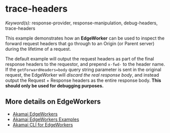 # trace-headers

*Keyword(s):* response-provider, response-manipulation, debug-headers, trace-headers<br>

<!-- *[Since](https://learn.akamai.com/en-us/webhelp/edgeworkers/edgeworkers-user-guide/GUID-14077BCA-0D9F-422C-8273-2F3E37339D5B.html):* 1.0 -->


This example demonstrates how an **EdgeWorker** can be used to inspect the forward request headers that go through to an Origin (or Parent server) during the lifetime of a request. 

The default example will output the request headers as part of the final response headers to the requestor, and prepend `x-fwd-` to the header name.
If the `getForwardHeaders=body` query string parameter is sent in the original request, the EdgeWorker will *discard the real response body*, and instead output the Request + Response headers as the entire response body. **This should only be used for debugging purposes.**

 
 
## More details on EdgeWorkers
- [Akamai EdgeWorkers](https://developer.akamai.com/akamai-edgeworkers-overview)
- [Akamai EdgeWorkers Examples](https://github.com/akamai/edgeworkers-examples)
- [Akamai CLI for EdgeWorkers](https://developer.akamai.com/legacy/cli/packages/edgeworkers.html)
